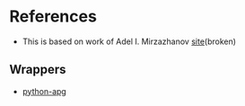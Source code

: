 # References

- This is based on work of Adel I. Mirzazhanov [site](http://www.adel.nursat.kz/apg/)(broken)

## Wrappers

- [python-apg](https://github.com/chronossc/python-apg)

